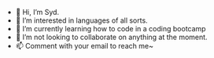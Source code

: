 - 👋 Hi, I’m Syd.
- 👀 I’m interested in languages of all sorts.
- 🌱 I’m currently learning how to code in a coding bootcamp
- 💞️ I’m not looking to collaborate on anything at the moment.
- 📫 Comment with your email to reach me~

<!---
SquidSyd/SquidSyd is a ✨ special ✨ repository because its `README.md` (this file) appears on your GitHub profile.
You can click the Preview link to take a look at your changes.
--->
